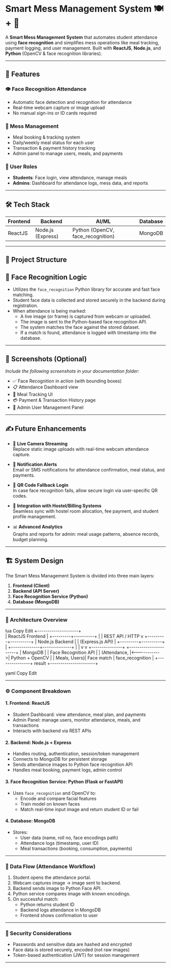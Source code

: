 # Smart Mess Management System 🍽️ + 🎯

A **Smart Mess Management System** that automates student attendance using **face recognition** and simplifies mess operations like meal tracking, payment logging, and user management. Built with **ReactJS**, **Node.js**, and **Python** (OpenCV & face recognition libraries).

---

## 🚀 Features

### 👁️ Face Recognition Attendance
- Automatic face detection and recognition for attendance
- Real-time webcam capture or image upload
- No manual sign-ins or ID cards required

### 🍛 Mess Management
- Meal booking & tracking system
- Daily/weekly meal status for each user
- Transaction & payment history tracking
- Admin panel to manage users, meals, and payments

### 🔐 User Roles
- **Students**: Face login, view attendance, manage meals
- **Admins**: Dashboard for attendance logs, mess data, and reports

---

## 🛠️ Tech Stack

| Frontend       | Backend        | AI/ML             | Database    |
|----------------|----------------|-------------------|-------------|
| ReactJS        | Node.js (Express)| Python (OpenCV, face_recognition) | MongoDB      |

---

## 📁 Project Structure



## 🧠 Face Recognition Logic

- Utilizes the `face_recognition` Python library for accurate and fast face matching.
- Student face data is collected and stored securely in the backend during registration.
- When attendance is being marked:
  - A live image (or frame) is captured from webcam or uploaded.
  - The image is sent to the Python-based face recognition API.
  - The system matches the face against the stored dataset.
  - If a match is found, attendance is logged with timestamp into the database.

---

## 📸 Screenshots (Optional)

_Include the following screenshots in your documentation folder:_

- ✅ Face Recognition in action (with bounding boxes)
- 📋 Attendance Dashboard view
- 🍛 Meal Tracking UI
- 💳 Payment & Transaction History page
- 👤 Admin User Management Panel

---

## ✍️ Future Enhancements

- 🎥 **Live Camera Streaming**  
  Replace static image uploads with real-time webcam attendance capture.

- 🔔 **Notification Alerts**  
  Email or SMS notifications for attendance confirmation, meal status, and payments.

- 📱 **QR Code Fallback Login**  
  In case face recognition fails, allow secure login via user-specific QR codes.

- 🏨 **Integration with Hostel/Billing Systems**  
  Seamless sync with hostel room allocation, fee payment, and student profile management.

- 📊 **Advanced Analytics**  
  Graphs and reports for admin: meal usage patterns, absence records, budget planning.

---

## 🏗️ System Design

The Smart Mess Management System is divided into three main layers:

1. **Frontend (Client)**
2. **Backend (API Server)**
3. **Face Recognition Service (Python)**
4. **Database (MongoDB)**

---

### 🧱 Architecture Overview

lua
Copy
Edit
         +--------------------+                      
         |   ReactJS Frontend |
         +---------+----------+
                   |
                   | REST API / HTTP
                   v
         +---------+----------+
         |  Node.js Backend   |
         | (Express.js API)   |
         +---------+----------+
                   |
    +--------------+--------------+
    |                             |
    v                             v
+---------------+ +----------------------+
| MongoDB | | Face Recognition API |
| (Attendance, |<----------->| Python + OpenCV |
| Meals, Users)| Face match | face_recognition |
+---------------+ result +----------------------+

yaml
Copy
Edit

---

### ⚙️ Component Breakdown

#### 1. **Frontend: ReactJS**
- Student Dashboard: view attendance, meal plan, and payments
- Admin Panel: manage users, monitor attendance, meals, and transactions
- Interacts with backend via REST APIs

#### 2. **Backend: Node.js + Express**
- Handles routing, authentication, session/token management
- Connects to MongoDB for persistent storage
- Sends attendance images to Python face recognition API
- Handles meal booking, payment logs, admin control

#### 3. **Face Recognition Service: Python (Flask or FastAPI)**
- Uses `face_recognition` and OpenCV to:
  - Encode and compare facial features
  - Train model on known faces
  - Match real-time input image and return student ID or fail

#### 4. **Database: MongoDB**
- Stores:
  - User data (name, roll no, face encodings path)
  - Attendance logs (timestamp, user ID)
  - Meal transactions (booking, consumption, payments)

---

### 🔄 Data Flow (Attendance Workflow)

1. Student opens the attendance portal.
2. Webcam captures image → image sent to backend.
3. Backend sends image to Python Face API.
4. Python service compares image with known encodings.
5. On successful match:
   - Python returns student ID
   - Backend logs attendance in MongoDB
   - Frontend shows confirmation to user

---

### 🔐 Security Considerations

- Passwords and sensitive data are hashed and encrypted
- Face data is stored securely, encoded (not raw images)
- Token-based authentication (JWT) for session management

---


